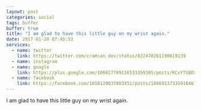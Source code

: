 ```yaml
---
layout: post
categories: social
tags: buffer
buffer: true
title: "I am glad to have this little guy on my wrist again."
date: 2017-01-20 07:45:53
services: 
  - name: twitter
    link: https://twitter.com/cramsan_dev/status/822470261190619139
  - name: instagram
  - name: google
    link: https://plus.google.com/106027709116533359385/posts/RCvYTGBDx5o
  - name: facebook
    link: https://facebook.com/1658129037803451/posts/1866913733591646
---
```

I am glad to have this little guy on my wrist again.
